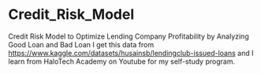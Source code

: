 # Credit_Risk_Model
Credit Risk Model to Optimize Lending Company Profitability by Analyzing Good Loan and Bad Loan
I get this data from https://www.kaggle.com/datasets/husainsb/lendingclub-issued-loans
and I learn from HaloTech Academy on Youtube for my self-study program.
